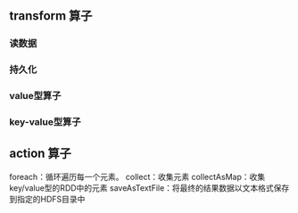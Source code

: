 ## transform 算子

### 读数据
### 持久化
### value型算子
### key-value型算子


## action 算子

foreach：循环遍历每一个元素。
collect：收集元素
collectAsMap：收集key/value型的RDD中的元素
saveAsTextFile：将最终的结果数据以文本格式保存到指定的HDFS目录中
